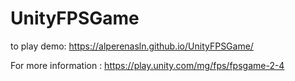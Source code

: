 # UnityFPSGame
to play demo:
https://alperenasln.github.io/UnityFPSGame/

For more information : https://play.unity.com/mg/fps/fpsgame-2-4
